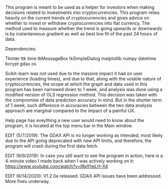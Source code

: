 This program is meant to be used as a helper for investors when making decisions related to investments into cryptocurrencies. This program relies heavily on the current trends of cryptocurrencies and gives advice on whether to invest or withdraw cryptocurrencies into flat currency. The method used to measure whether the trend is going upwards or downwards is by instantaneous gradient as well as best line fit of the past 24 hours of data.


Dependencies:

Tkinter
ttk
time
tkMessageBox
tkSimpleDialog
matplotlib
numpy
datetime
bcrypt
gdax
os


Scikit-learn was not used due to the massive impact it had on user experience (loading times), and due to that, along with the volatile nature of cryptocurrencies, the scope at which the graph and data used in this program has been narrowed down to 1 week, and analysis was done using a modified version of OLS regression method.
This decision was taken with the compromise of data prediction accuracy in mind. But in the shorter term of 1 week, such difference in accuracies between the two data analysis approach are marginal compared to the impact of a painful UX.

Help page has eveything a new user would need to know about the program, it is located at the top menu bar in the Main window.


EDIT (5/7/2019): The GDAX API is no longer working as intended, most likely due to the API going deprecated with new API limits, and therefore, the program will crash during the first data fetch.

EDIT (9/9/2019): In case you still want to see the program in action, here is a 4-minute video I made back when I was actively working on it: https://www.youtube.com/watch?v=IRpYheLH-X4

EDIT (6/14/2020): V1.2.0a released. GDAX API issues have been addressed. More fixes underway.

